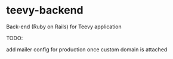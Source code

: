 teevy-backend
=============

Back-end (Ruby on Rails) for Teevy application


TODO:

add mailer config for production once custom domain is attached
